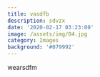 ```yaml
---
title: vasdfb
description: sdvzx
date: '2020-02-17 03:23:00'
image: /assets/img/04.jpg
category: Images
background: '#079992'
---
```

wearsdfm
